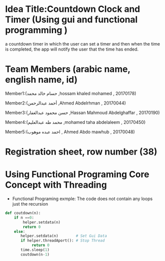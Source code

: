 
# Idea Title:Countdown Clock and Timer (Using gui and  functional programming )

a countdown timer in which the user can set a timer and then when the time is completed, the app will notify the user that the time has ended.



# Team Members (arabic name, english name, id)

Member1:(حسام خالد محمد ,hossam khaled mohamed , 20170178)

Member2:(أحمد عبدالرحمن ,Ahmed Abdelrhman , 20170044)

Member3:(حسن محمود عبدالغفار ,Hassan Mahmoud Abdelghaffar , 20170190)

Member4:(محمد طه  عبدالعليم ,mohamed taha abdelaleem , 20170450)

Member5:(احمد عبده موهوب , Ahmed Abdo mawhub , 20170048)



# Registration sheet, row number (38)
	

# Using Functional Programing Core Concept with Threading 
- Functional Programing exmple:
The code does not contain any loops just the recursion
```python
def coutdown(n):
    if n ==0:
        helper.setdata(n)
        return 0
    else:
       helper.setdata(n)        # Set Gui Data
       if helper.threadAport(): # Stop Thread
            return 0
       time.sleep(1)
       coutdown(n-1) 
```


